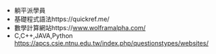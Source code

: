- 躺平派學員
- 基礎程式語法https://quickref.me/
- 數學計算網站https://www.wolframalpha.com/
- C,C++,JAVA,Python https://apcs.csie.ntnu.edu.tw/index.php/questionstypes/websites/
<!---
dlmosfet/dlmosfet is a ✨ special ✨ repository because its `README.md` (this file) appears on your GitHub profile.
You can click the Preview link to take a look at your changes.
--->
